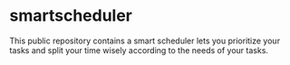# smartscheduler
This public repository contains a smart scheduler lets you prioritize your tasks and split your time wisely according to the needs of your tasks.
